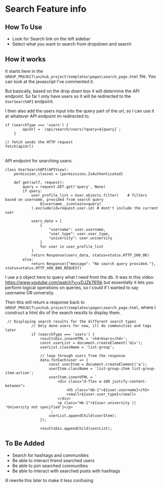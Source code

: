 # Search Feature info

## How To Use
- Look for Search link on the left sidebar
- Select what you want to search from dropdown and search

## How it works
It starts here in the `GROUP_PROJECT\unihub_project\templates\pages\search_page.html` file. You can look at the javascript I've commented it. 

But basically, based on the drop down box it will determine the API endpoint. So far I only have users so it will be redirected to the `UserSearchAPI` endpoint. 


I then also add the users input into the query part of the url, so I can use it at whatever API endpoint im redirected to.
```
if (searchType === 'users') {
        apiUrl = `/api/search/users/?query=${query}`;
    }

// fetch sends the HTTP request
fetch(apiUrl)
```

<br>
API endpoint for searching users:

```
class UserSearchAPI(APIView):
    permission_classes = [permissions.IsAuthenticated]  

    def get(self, request):
        query = request.GET.get('query', None)
        if query:
            user_profile_list = User.objects.filter(    # filters based on username, provided from search query
                Q(username__icontains=query)
            ).exclude(id=request.user.id) # dont't include the current user

            users_data = [
                {
                    "username": user.username, 
                    "user_type": user.user_type,
                    "university": user.university
                } 
                for user in user_profile_list
            ]
            return Response(users_data, status=status.HTTP_200_OK)
        else:
            return Response({"message": "No search query provided."}, status=status.HTTP_400_BAD_REQUEST)

```
I use a `Q` object here to query what I need from the db. It was in this video: https://www.youtube.com/watch?v=yDJZk761Iik 
but essentially it lets you perform logical operations on queries, so I could if I wanted to say username OR university.

Then this will return a response back to `GROUP_PROJECT\unihub_project\templates\pages\search_page.html`, where I construct a html div of the search results to display them.
```
 // Displaying search results for the different search types
            // Only done users for now, ill do communities and tags later
            if (searchType === 'users') {
                resultsDiv.innerHTML = '<h4>Users</h4>';
                const userList = document.createElement('div');
                userList.className = 'list-group';
                
                // loop through users from the response
                data.forEach(user => {
                    const userItem = document.createElement('a');
                    userItem.className = 'list-group-item list-group-item-action';
                    userItem.innerHTML = `
                        <div class="d-flex w-100 justify-content-between">
                            <h5 class="mb-1">${user.username}</h5>
                            <small>${user.user_type}</small>
                        </div>
                        <p class="mb-1">${user.university || 'University not specified'}</p>
                    `;
                    userList.appendChild(userItem);
                });
                
                resultsDiv.appendChild(userList);
```


## To Be Added
- Search for hashtags and communities
- Be able to interact friend searched users
- Be able to join searched communities
- Be able to interact with searched posts with hashtags

ill rewrite this later to make it less confusing 




